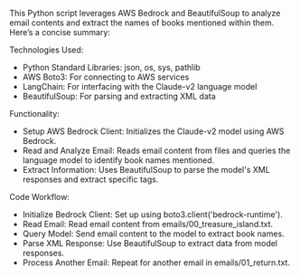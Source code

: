This Python script leverages AWS Bedrock and BeautifulSoup to analyze email contents and extract the names of books mentioned within them. Here’s a concise summary:

Technologies Used:
* Python Standard Libraries: json, os, sys, pathlib
* AWS Boto3: For connecting to AWS services
* LangChain: For interfacing with the Claude-v2 language model
* BeautifulSoup: For parsing and extracting XML data

Functionality:
* Setup AWS Bedrock Client: Initializes the Claude-v2 model using AWS Bedrock.
* Read and Analyze Email: Reads email content from files and queries the language model to identify book names mentioned.
* Extract Information: Uses BeautifulSoup to parse the model's XML responses and extract specific tags.

Code Workflow:

* Initialize Bedrock Client: Set up using boto3.client('bedrock-runtime').
* Read Email: Read email content from emails/00_treasure_island.txt.
* Query Model: Send email content to the model to extract book names.
* Parse XML Response: Use BeautifulSoup to extract data from model responses.
* Process Another Email: Repeat for another email in emails/01_return.txt.
